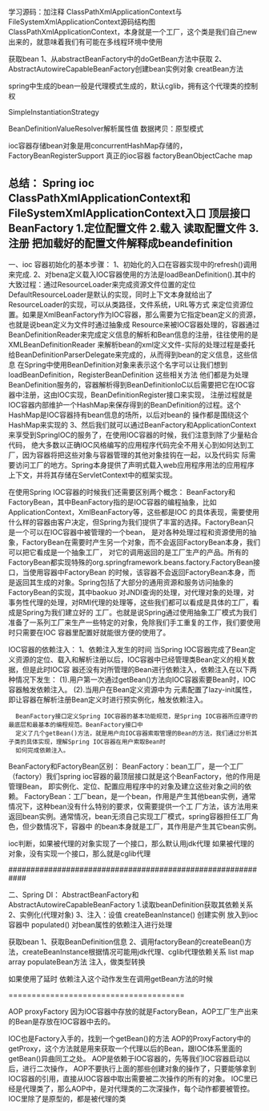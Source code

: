 学习源码：加注释
ClassPathXmlApplicationContext与FileSystemXmlApplicationContext源码结构图
ClassPathXmlApplicationContext，本身就是一个工厂，这个类是我们自己new 出来的，就意味着我们有可能在多线程环境中使用


获取bean
1、从abstractBeanFactory中的doGetBean方法中获取
2、AbstractAutowireCapableBeanFactory创建bean实例对象 creatBean方法


spring中生成的bean一般是代理模式生成的，默认cglib，拥有这个代理类的控制权

SimpleInstantiationStrategy

BeanDefinitionValueResolver解析属性值 数据拷贝：原型模式

ioc容器存储bean对象是用concurrentHashMap存储的，FactoryBeanRegisterSupport
真正的ioc容器 factoryBeanObjectCache  map

 总结：
 Spring ioc  ClassPathXmlApplicationContext和FileSystemXmlApplicationContext入口 顶层接口BeanFactory
 1.定位配置文件
 2.载入 读取配置文件
 3.注册 把加载好的配置文件解释成beandefinition
 ----------------
 一、ioc 容器初始化的基本步骤：
 1、初始化的入口在容器实现中的refresh()调用来完成.
 2、对bena定义载入IOC容器使用的方法是loadBeanDefinition().其中的大致过程：通过ResourceLoader来完成资源文件位置的定位
    DefaultResourceLoader是默认的实现，同时上下文本身就给出了ResourceLoader的实现，可以从类路径，文件系统，URL等方式
    来定位资源位置。如果是XmlBeanFactory作为IOC容器，那么需要为它指定bean定义的资源，也就是说bean定义为文件时通过抽象成
    Resource来被IOC容器处理的，容器通过BeanDefinitionReader来完成定义信息的解析和Bean信息的注册，往往使用的是XMLBeanDefinitionReader
    来解析bean的xml定义文件-实际的处理过程是委托给BeanDefinitionParserDelegate来完成的，从而得到bean的定义信息，这些信息
    在Spring中使用BeanDefinition对象来表示这个名字可以让我们想到loadBeanDefinition，RegisterBeanDefinition 这些相关方法
    他们都是为处理BeanDefinition服务的，容器解析得到BeanDefinitionIoC以后需要把它在IOC容器中注册，这由IOC实现，BeanDefinitionRegister接口来实现，
    注册过程就是IOC容器内部维护一个HashMap来保存得到的BeanDefinition的过程。这个HashMap是IOC容器持有bean信息的场所，以后对bean的
    操作都是围绕这个HashMap来实现的
 3、然后我们就可以通过BeanFactory和ApplicationContext来享受到SpringIOC的服务了，在使用IOC容器的时候，我们注意到除了少量粘合代码，
    绝大多数以正确IOC风格编写的应用程序代码完全不用关心到如何达到工厂，因为容器将把这些对象与容器管理的其他对象挂钩在一起，以及代码实
    际需要访问工厂的地方。Spring本身提供了声明式载入web应用程序用法的应用程序上下文，并将其存储在ServletContext中的框架实现。

  在使用Spring IOC容器的时候我们还需要区别两个概念：
    BeanFactory和FactoryBean，其中BeanFactory指的是IOC容器的编程抽象，比如ApplicationContext，XmlBeanFactory等，这些都是IOC
    的具体表现，需要使用什么样的容器由客户决定，但Spring为我们提供了丰富的选择。FactoryBean只是一个可以在IOC容器中被管理的一个bean，
    是对各种处理过程和资源使用的抽象，FactoryBean在需要时产生另一个对象，而不会返回FactoryBean本身，我们可以把它看成是一个抽象工厂，
    对它的调用返回的是工厂生产的产品。所有的FactoryBean都实现特殊的org.springframework.beans.factory.FactoryBean接口，当使用容器中FactoryBean
    的时候，该容器不会返回FactoryBean本身，而是返回其生成的对象。Spring包括了大部分的通用资源和服务访问抽象的FactoryBean的实现，其中baokuo
    对JNDI查询的处理，对代理对象的处理，对事务性代理的处理，对RMI代理的处理等，这些我们都可以看成是具体的工厂，看成是Spring为我们建立好的
    工厂。也就是说Spring通过使用抽象工厂模式为我们准备了一系列工厂来生产一些特定的对象，免除我们手工重复的工作，我们要使用时只需要在IOC
    容器里配置好就能很方便的使用了。

 IOC容器的依赖注入：
   1、依赖注入发生的时间
      当Spring IOC容器完成了Bean定义资源的定位、载入和解析注册以后，IOC容器中已经管理类Bean定义的相关数据，但是此时IOC容
      器还没有对所管理的Bean进行依赖注入，依赖注入在以下两种情况下发生：
      (1).用户第一次通过getBean()方法向IOC容器索要Bean时，IOC容器触发依赖注入。
      (2).当用户在Bean定义资源中为<bean></bean> 元素配置了lazy-init属性，即让容器在解析注册Bean定义时进行预实例化，触发依赖注入。

      BeanFactory接口定义Spring IOC容器的基本功能规范，是Spring IOC容器所应遵守的最底层和最基本的编程规范。BeanFactory接口中
      定义了几个getBean()方法，就是用户向IOC容器索取管理的Bean的方法，我们通过分析其子类的具体实现，理解Spring IOC容器在用户索取Bean时
      如何完成依赖注入。

 BeanFactory和FactoryBean区别：
    BeanFactory：bean工厂，是一个工厂（factory）我们spring ioc容器的最顶层接口就是这个BeanFactory，他的作用是管理Bean，
    即实例化、定位、配置应用程序中的对象及建立这些对象之间的依赖。
    FactoryBean：工厂bean，是一个bean，作用是产生其他bean实例，通常情况下，这种bean没有什么特别的要求，仅需要提供一个工
    厂方法，该方法用来返回bean实例。通常情况，bean无须自己实现工厂模式，spring容器担任工厂角色，但少数情况下，容器中
    的bean本身就是工厂，其作用是产生其它bean实例。




 ioc判断，如果被代理的对象实现了一个接口，那么默认用jdk代理
         如果被代理的对象，没有实现一个接口，那么就是cglib代理

############################################################

 二、Spring DI： AbstractBeanFactory和AbstractAutowireCapableBeanFactory
 1.读取beanDefinition获取其依赖关系
 2、实例化(代理对象)
 3、注入：设值
    createBeanInstance() 创建实例  放入到ioc容器中
    populated() 对bean属性的依赖注入进行处理

 获取bean
 1、获取BeanDefinition信息
 2、调用factoryBean的createBean()方法，createBeanInstance根据情况可能用jdk代理、cglib代理依赖关系  list map array
 populateBean方法 注入，做类型转换

   如果使用了延时 依赖注入这个动作发生在调用getBean方法的时候


   ======================================


   AOP
   proxyFactory
   因为IOC容器中存放的就是FactoryBean，AOP工厂生产出来的Bean是存放在IOC容器中去的。

   IOC也是Factory入手的，找到一个getBean()的方法
   AOP的ProxyFactory中的getProxy，这个方法就是用来获取一个代理以后的Bean，跟IOC体系里面的getBean()异曲同工之处。
   AOP是依赖于IOC容器的，先等我们IOC容器启动以后，进行二次操作，
   AOP不要执行上面的那些创建对象的操作了，只要能够拿到IOC容器的引用，直接从IOC容器中取出需要被二次操作的所有的对象。
   IOC里已经是代理类了，那么AOP中，是对代理类的二次深操作，每个动作都要被管控。IOC里除了是原型的，都是被代理的类



